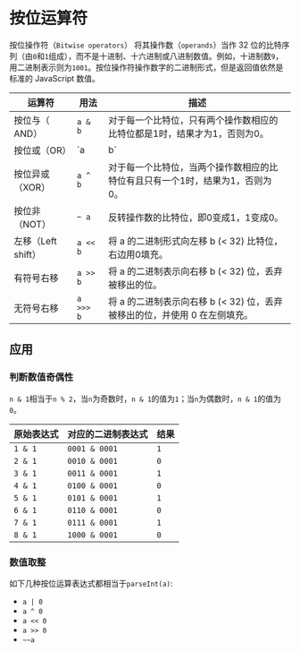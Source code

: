 # 按位运算符

按位操作符（`Bitwise operators`） 将其操作数（`operands`）当作 32 位的比特序列（由`0`和`1`组成），而不是十进制、十六进制或八进制数值。例如，十进制数`9`，用二进制表示则为`1001`。按位操作符操作数字的二进制形式，但是返回值依然是标准的 JavaScript 数值。

| 运算符             | 用法      | 描述                                                                          |
| ------------------ | --------- | ----------------------------------------------------------------------------- |
| 按位与（ AND）     | `a & b`   | 对于每一个比特位，只有两个操作数相应的比特位都是1时，结果才为1，否则为0。     |
| 按位或（OR）       | `a | b`   | 对于每一个比特位，当两个操作数相应的比特位至少有一个1时，结果为1，否则为0。   |
| 按位异或（XOR）    | `a ^ b`   | 对于每一个比特位，当两个操作数相应的比特位有且只有一个1时，结果为1，否则为0。 |
| 按位非（NOT）      | `~ a`     | 反转操作数的比特位，即0变成1，1变成0。                                        |
| 左移（Left shift） | `a << b`  | 将 a 的二进制形式向左移 b (< 32) 比特位，右边用0填充。                        |
| 有符号右移         | `a >> b`  | 将 a 的二进制表示向右移 b (< 32) 位，丢弃被移出的位。                         |
| 无符号右移         | `a >>> b` | 将 a 的二进制表示向右移 b (< 32) 位，丢弃被移出的位，并使用 0 在左侧填充。    |

## 应用

### 判断数值奇偶性

`n & 1`相当于`n % 2`，当`n`为奇数时，`n & 1`的值为`1`；当`n`为偶数时，`n & 1`的值为`0`。

| 原始表达式 | 对应的二进制表达式 | 结果 |
| ---------- | ------------------ | ---- |
| `1 & 1`    | `0001 & 0001`      | `1`  |
| `2 & 1`    | `0010 & 0001`      | `0`  |
| `3 & 1`    | `0011 & 0001`      | `1`  |
| `4 & 1`    | `0100 & 0001`      | `0`  |
| `5 & 1`    | `0101 & 0001`      | `1`  |
| `6 & 1`    | `0110 & 0001`      | `0`  |
| `7 & 1`    | `0111 & 0001`      | `1`  |
| `8 & 1`    | `1000 & 0001`      | `0`  |

### 数值取整

如下几种按位运算表达式都相当于`parseInt(a)`:

- `a | 0`
- `a ^ 0`
- `a << 0`
- `a >> 0`
- `~~a`
